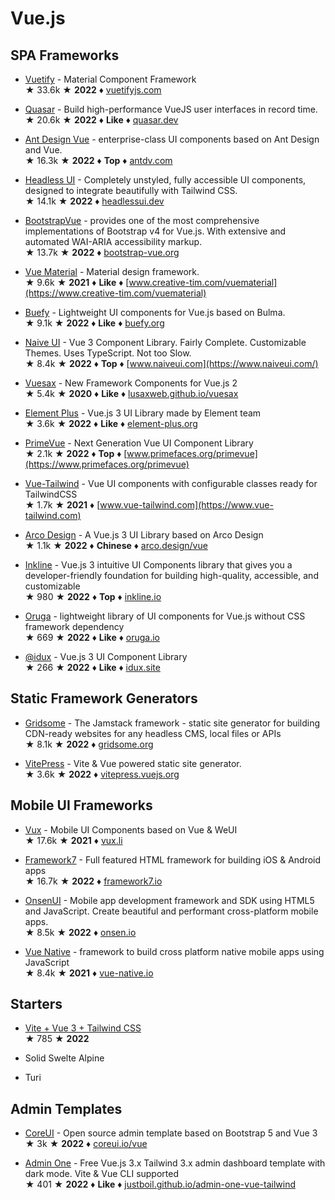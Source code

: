 # Vue.js

## SPA Frameworks

* [Vuetify](https://github.com/vuetifyjs/vuetify) - Material Component Framework  
&#9733; 33.6k &#9733; **2022** &#9830; [vuetifyjs.com](https://vuetifyjs.com)

* [Quasar](https://github.com/quasarframework/quasar) - Build high-performance VueJS user interfaces in record time.  
&#9733; 20.6k &#9733; **2022** &#9830; **Like** &#9830; [quasar.dev](https://quasar.dev)

* [Ant Design Vue](https://github.com/vueComponent/ant-design-vue) - enterprise-class UI components based on Ant Design and Vue.  
&#9733; 16.3k &#9733; **2022** &#9830; **Top** &#9830; [antdv.com](https://antdv.com/)

* [Headless UI](https://github.com/tailwindlabs/headlessui) - Completely unstyled, fully accessible UI components, designed to integrate beautifully with Tailwind CSS.  
&#9733; 14.1k &#9733; **2022** &#9830; [headlessui.dev](https://headlessui.dev)

* [BootstrapVue](https://github.com/bootstrap-vue/bootstrap-vue) - provides one of the most comprehensive implementations of Bootstrap v4 for Vue.js. With extensive and automated WAI-ARIA accessibility markup.  
&#9733; 13.7k &#9733; **2022** &#9830; [bootstrap-vue.org](https://bootstrap-vue.org)

* [Vue Material](https://github.com/vuematerial/vue-material) - Material design framework.  
&#9733; 9.6k &#9733; **2021** &#9830; **Like** &#9830; [www.creative-tim.com/vuematerial](https://www.creative-tim.com/vuematerial)

* [Buefy](https://github.com/buefy/buefy) - Lightweight UI components for Vue.js based on Bulma.  
&#9733; 9.1k &#9733; **2022** &#9830; **Like** &#9830; [buefy.org](https://buefy.org/)

* [Naive UI](https://github.com/TuSimple/naive-ui) - Vue 3 Component Library. Fairly Complete. Customizable Themes. Uses TypeScript. Not too Slow.  
&#9733; 8.4k &#9733; **2022** &#9830; **Top** &#9830; [www.naiveui.com](https://www.naiveui.com/)

* [Vuesax](https://github.com/lusaxweb/vuesax) - New Framework Components for Vue.js 2  
&#9733; 5.4k &#9733; **2020** &#9830; **Like** &#9830; [lusaxweb.github.io/vuesax](https://lusaxweb.github.io/vuesax)

* [Element Plus](https://github.com/element-plus/element-plus) - Vue.js 3 UI Library made by Element team  
&#9733; 3.6k &#9733; **2022** &#9830; **Like** &#9830; [element-plus.org](https://element-plus.org/)

* [PrimeVue](https://github.com/primefaces/primevue) - Next Generation Vue UI Component Library  
&#9733; 2.1k &#9733; **2022** &#9830; **Top** &#9830; [www.primefaces.org/primevue](https://www.primefaces.org/primevue)

* [Vue-Tailwind](https://github.com/alfonsobries/vue-tailwind) - Vue UI components with configurable classes ready for TailwindCSS  
&#9733; 1.7k &#9733; **2021** &#9830; [www.vue-tailwind.com](https://www.vue-tailwind.com)

* [Arco Design](https://github.com/arco-design/arco-design-vue) - A Vue.js 3 UI Library based on Arco Design  
&#9733; 1.1k &#9733; **2022** &#9830; **Chinese** &#9830; [arco.design/vue](https://arco.design/vue)

* [Inkline](https://github.com/inkline/inkline) - Vue.js 3 intuitive UI Components library that gives you a developer-friendly foundation for building high-quality, accessible, and customizable  
&#9733; 980 &#9733; **2022** &#9830; **Top** &#9830; [inkline.io](https://inkline.io/)

* [Oruga](https://github.com/oruga-ui/oruga) - lightweight library of UI components for Vue.js without CSS framework dependency  
&#9733; 669 &#9733; **2022** &#9830; **Like** &#9830; [oruga.io](https://oruga.io)

* [@idux](https://github.com/IDuxFE/idux) - Vue.js 3 UI Component Library  
&#9733; 266 &#9733; **2022** &#9830; **Like** &#9830; [idux.site](https://idux.site)

## Static Framework Generators

* [Gridsome](https://github.com/gridsome/gridsome) - The Jamstack framework - static site generator for building CDN-ready websites for any headless CMS, local files or APIs  
&#9733; 8.1k &#9733; **2022** &#9830; [gridsome.org](https://gridsome.org/)

* [VitePress](https://github.com/vuejs/vitepress) - Vite & Vue powered static site generator.  
&#9733; 3.6k &#9733; **2022** &#9830; [vitepress.vuejs.org](https://vitepress.vuejs.org)

## Mobile UI Frameworks

* [Vux](https://github.com/airyland/vux) - Mobile UI Components based on Vue & WeUI  
&#9733; 17.6k &#9733; **2021** &#9830; [vux.li](https://vux.li/)

* [Framework7](https://github.com/framework7io/framework7) - Full featured HTML framework for building iOS & Android apps  
&#9733; 16.7k &#9733; **2022** &#9830; [framework7.io](http://framework7.io)

* [OnsenUI](https://github.com/OnsenUI/OnsenUI) - Mobile app development framework and SDK using HTML5 and JavaScript. Create beautiful and performant cross-platform mobile apps.  
&#9733; 8.5k &#9733; **2022** &#9830; [onsen.io](https://onsen.io)

* [Vue Native](https://github.com/GeekyAnts/vue-native-core) - framework to build cross platform native mobile apps using JavaScript  
&#9733; 8.4k &#9733; **2021** &#9830; [vue-native.io](https://vue-native.io/)

## Starters

* [Vite + Vue 3 + Tailwind CSS](https://github.com/web2033/vite-vue3-tailwind-starter)  
&#9733; 785 &#9733; **2022**

* Solid Swelte Alpine

* Turi

## Admin Templates

* [CoreUI](https://github.com/coreui/coreui-free-vue-admin-template/) - Open source admin template based on Bootstrap 5 and Vue 3  
&#9733; 3k &#9733; **2022** &#9830; [coreui.io/vue](http://coreui.io/vue)

* [Admin One](https://github.com/justboil/admin-one-vue-tailwind) - Free Vue.js 3.x Tailwind 3.x admin dashboard template with dark mode. Vite & Vue CLI supported  
&#9733; 401 &#9733; **2022** &#9830; **Like** &#9830; [justboil.github.io/admin-one-vue-tailwind](https://justboil.github.io/admin-one-vue-tailwind/)
